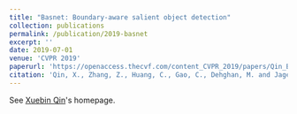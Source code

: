 ```yaml
---
title: "Basnet: Boundary-aware salient object detection"
collection: publications
permalink: /publication/2019-basnet
excerpt: ''
date: 2019-07-01
venue: 'CVPR 2019'
paperurl: 'https://openaccess.thecvf.com/content_CVPR_2019/papers/Qin_BASNet_Boundary-Aware_Salient_Object_Detection_CVPR_2019_paper.pdf'
citation: 'Qin, X., Zhang, Z., Huang, C., Gao, C., Dehghan, M. and Jagersand, M., 2019. Basnet: Boundary-aware salient object detection. In Proceedings of the IEEE/CVF Conference on Computer Vision and Pattern Recognition (pp. 7479-7489).'
---
```


See [Xuebin Qin](https://xuebinqin.github.io/)'s homepage.